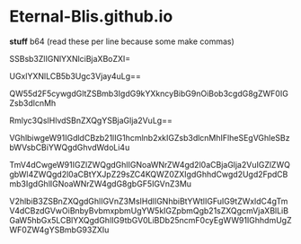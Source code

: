 # Eternal-Blis.github.io
**stuff**
b64 (read these per line because some make commas)

SSBsb3ZlIGNlYXNlciBjaXBoZXI=

UGxlYXNlLCB5b3Ugc3Vjay4uLg==

QW55d2F5cywgdGltZSBmb3IgdG9kYXkncyBibG9nOiBob3cgdG8gZWF0IGZsb3dlcnMh

Rmlyc3QsIHlvdSBnZXQgYSBjaGlja2VuLg==

VGhlbiwgeW91IGdldCBzb21lIG1hcmlnb2xkIGZsb3dlcnMhIFlheSEgVGhleSBzbWVsbCBiYWQgdGhvdWdoLi4u

TmV4dCwgeW91IGZlZWQgdGhlIGNoaWNrZW4gd2l0aCBjaGlja2VuIGZlZWQgbWl4ZWQgd2l0aCBtYXJpZ29sZC4KQWZ0ZXIgdGhhdCwgd2Ugd2FpdCBmb3IgdGhlIGNoaWNrZW4gdG8gbGF5IGVnZ3Mu

V2hlbiB3ZSBnZXQgdGhlIGVnZ3MsIHdlIGNhbiBtYWtlIGFuIG9tZWxldC4gTmV4dCBzdGVwOiBnbyBvbmxpbmUgYW5kIGZpbmQgb21sZXQgcmVjaXBlLiBGaW5hbGx5LCBlYXQgdGhlIG9tbGV0LiBDb25ncmF0cyEgWW91IGhhdmUgZWF0ZW4gYSBmbG93ZXIu

